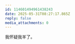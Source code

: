 ```yaml
---
id: 114601494961438243
date: 2025-05-31T08:27:17.865Z
reply: false
media_attachments: 0
---
```


我怀疑我羊了。

